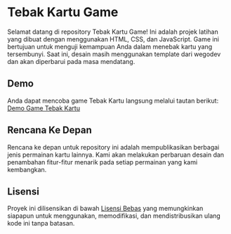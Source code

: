 # Tebak Kartu Game

Selamat datang di repository Tebak Kartu Game! Ini adalah projek latihan yang dibuat dengan menggunakan HTML, CSS, dan JavaScript. Game ini bertujuan untuk menguji kemampuan Anda dalam menebak kartu yang tersembunyi. Saat ini, desain masih menggunakan template dari wegodev dan akan diperbarui pada masa mendatang.

## Demo

Anda dapat mencoba game Tebak Kartu langsung melalui tautan berikut: [Demo Game Tebak Kartu](https://kangjessy.github.io/)

## Rencana Ke Depan

Rencana ke depan untuk repository ini adalah mempublikasikan berbagai jenis permainan kartu lainnya. Kami akan melakukan perbaruan desain dan penambahan fitur-fitur menarik pada setiap permainan yang kami kembangkan.

## Lisensi

Proyek ini dilisensikan di bawah [Lisensi Bebas](https://example.com) yang memungkinkan siapapun untuk menggunakan, memodifikasi, dan mendistribusikan ulang kode ini tanpa batasan.

